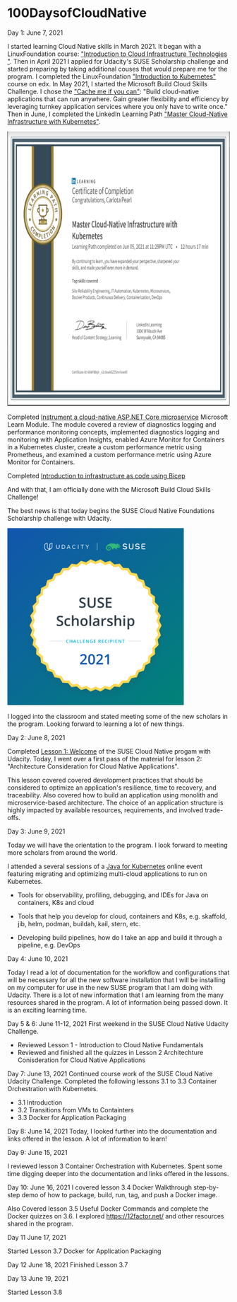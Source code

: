 # 100DaysofCloudNative

Day 1: June 7, 2021

I started learning Cloud Native skills in March 2021. It began with a LinuxFoundation course: ["Introduction to Cloud Infrastructure Technologies
"](https://learning.edx.org/course/course-v1:LinuxFoundationX+LFS151.x+2T2020/home). Then in April 2021 I applied for Udacity's SUSE Scholarship challenge and started preparing by taking additional couses that would prepare me for the program. I completed the LinuxFoundation ["Introduction to Kubernetes"](https://learning.edx.org/course/course-v1:LinuxFoundationX+LFS158x+3T2020/home) course on edx. In May 2021, I started the Microsoft Build Cloud Skills Challenge. I chose the ["Cache me if you can"](https://docs.microsoft.com/en-us/users/cloudskillschallenge/collections/w2gkhj0dz776?WT.mc_id=cloudskillschallenge_19b18234-721a-48c8-a1c0-cba386237fab): "Build cloud-native applications that can run anywhere. Gain greater flexibility and efficiency by leveraging turnkey application services where you only have to write once." Then in June, I completed the LinkedIn Learning Path ["Master Cloud-Native Infrastructure with Kubernetes"](https://www.linkedin.com/learning/paths/master-cloud-native-infrastructure-with-kubernetes). 

<img src="images/LearnPathLinkedIn.PNG" width="802" height="620">

Completed [Instrument a cloud-native ASP.NET Core microservice](https://docs.microsoft.com/en-us/learn/modules/microservices-logging-aspnet-core/) Microsoft Learn Module.  The module covered a review of diagnostics logging and performance monitoring concepts, implemented diagnostics logging and monitoring with Application Insights, enabled Azure Monitor for Containers in a Kubernetes cluster, create a custom performance metric using Prometheus, and examined a custom performance metric using Azure Monitor for Containers.

Completed [Introduction to infrastructure as code using Bicep](https://docs.microsoft.com/en-us/learn/modules/introduction-to-infrastructure-as-code-using-bicep)

And with that, I am officially done with the Microsoft Build Cloud Skills Challenge! 

The best news is that today begins the SUSE Cloud Native Foundations Scholarship challenge with Udacity.

<img src="images/SUSE+Scholarship+badge.png" width="400" height="400">

I logged into the classroom and stated meeting some of the new scholars in the program. Looking forward to learning a lot of new things.

Day 2: June 8, 2021

Completed [Lesson 1: Welcome](https://classroom.udacity.com/nanodegrees/nd064-1/dashboard/overview) of the SUSE Cloud Native progam with Udacity. Today, I went over a first pass of the material for lesson 2: "Architecture Consideration for Cloud Native Applications". 

This lesson covered covered development practices that should be considered to optimize an application's resilience, time to recovery, and traceability. Also covered how to build an application using monolith and microservice-based architecture. The choice of an application structure is highly impacted by available resources, requirements, and involved trade-offs. 

Day 3: June 9, 2021

Today we will have the orientation to the program. I look forward to meeting more scholars from around the world. 

I attended a several sessions of a [Java for Kubernetes](https://www.j4k.io/) online event featuring migrating and optimizing multi-cloud applications to run on Kubernetes.
* Tools for observability, profiling, debugging, and IDEs for Java on containers, K8s and cloud

* Tools that help you develop for cloud, containers and K8s, e.g. skaffold, jib, helm, podman, buildah, kail, stern, etc.

* Developing build pipelines, how do I take an app and build it through a pipeline, e.g. DevOps

Day 4: June 10, 2021

Today I read a lot of documentation for the workflow and configurations that will be necessary for all the new software installation that I will be installing on my computer for use in the new SUSE program that I am doing with Udacity. There is a lot of new information that I am learning from the many resources shared in the program. A lot of information being passed down. It is an exciting learning time. 

Day 5 & 6: June 11-12, 2021
First weekend in the SUSE Cloud Native Udacity Challenge. 
* Reviewed Lesson 1 - Introduction to Cloud Native Fundamentals
* Reviewed and finished all the quizzes in Lesson 2 Architechture Conisderation for Cloud Native Applications

Day 7: June 13, 2021
Continued course work of the SUSE Cloud Native Udacity Challenge.
Completed the following lessons 3.1 to 3.3 Container Orchestration with Kubernetes. 
* 3.1 Introduction
* 3.2 Transitions from VMs to Containters
* 3.3 Docker for Application Packaging

Day 8: June 14, 2021
Today, I looked further into the documentation and links offered in the lesson. A lot of information to learn!

Day 9: June 15, 2021

I reviewed  lesson 3 Container Orchestration with Kubernetes. Spent some time digging deeper into the documentation and links offered in the lessons.

Day 10: June 16, 2021
I covered lesson 3.4 Docker Walkthrough step-by-step demo of how to package, build, run, tag, and push a Docker image. 

Also Covered lesson 3.5 Useful Docker Commands and complete the Docker quizzes on 3.6. I explored https://12factor.net/ and other resources shared in the program.

Day 11 June 17, 2021

Started Lesson 3.7 Docker for Application Packaging

Day 12 June 18, 2021
Finished Lesson 3.7

Day 13 June 19, 2021

Started Lesson 3.8

